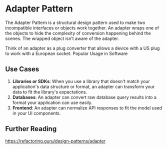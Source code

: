 # Adapter Pattern

The Adapter Pattern is a structural design pattern used to make two incompatible
interfaces or objects work together. An adapter wraps one of the objects to hide
the complexity of conversion happening behind the scenes. The wrapped object
isn’t aware of the adapter.

Think of an adapter as a plug converter that allows a device with a US plug to
work with a European socket. Popular Usage in Software

## Use Cases

1. **Libraries or SDKs**: When you use a library that doesn't match your
   application's data structure or format, an adapter can transform your data to
   fit the library's expectations.
2. **Databases**: An adapter can convert raw database query results into a format
   your application can use easily.
3. **Frontend**: An adapter can normalize API responses to fit the model
   used in your UI components.

## Further Reading

https://refactoring.guru/design-patterns/adapter